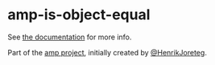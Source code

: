 # amp-is-object-equal

See [the documentation](http://amp-project.com#amp-is-object-equal) for more info.

Part of the [amp project](http://amp-project.com#amp-is-object-equal), initially created by [@HenrikJoreteg](http://twitter.com/henrikjoreteg).